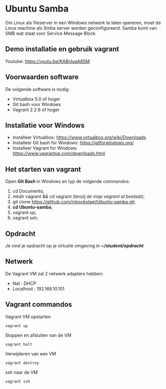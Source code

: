 # Ubuntu Samba
Om Linux als fileserver in een Windows netwerk te laten opereren, moet de Linux machine als Smba server worden geconfigureerd. Samba komt van SMB wat staat voor Service Message Block.

## Demo installatie en gebruik vagrant
Youtube: https://youtu.be/KABnIuaA8SM

## Voorwaarden software

De volgende software is nodig:
  * Virtualbox 5.0 of hoger
  * Git bash voor Windows
  * Vagrant 2.2.6 of hoger

## Installatie voor Windows
  * Installeer Virtualbox: https://www.virtualbox.org/wiki/Downloads
  * Installeer Git bash for Windows: https://gitforwindows.org/
  * Installeer Vagrant for Windows: https://www.vagrantup.com/downloads.html


## Het starten van vagrant
Open <b>Git Bash</b> in Windows en typ de volgende commandos:
  1. cd Documents;
  2. mkdir vagrant && cd vagrant *(tenzij de map vagrant al bestaat)*;
  3. git clone https://github.com/mbockstael/Ubuntu-samba.git;
  4. **cd Ubuntu-samba**;
  5. vagrant up;
  6. vagrant ssh;

## Opdracht
Je vind je opdracht op je virtuele omgeving in ***~/student/opdracht***

## Netwerk
De Vagrant VM zal 2 netwerk adapters hebben:
  * Nat : DHCP
  * Localhost : 192.168.10.101

## Vagrant commandos
Vagrant VM opstarten
```
vagrant up
```
Stoppen en afsluiten van de VM
```
vagrant halt
```
Verwijderen van een VM
```
vagrant destroy
```
ssh naar de VM
```
vagrant ssh
```
